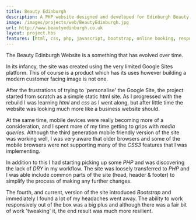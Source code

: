 ```yaml
---
title: Beauty Edinburgh
description: A PHP website designed and developed for Edinburgh Beauty Salon Debbie Clare Skin Beauty and Wellbeing
image: /images/projects/web/BeautyEdinburgh.jpg
url: http://www.beautyedinburgh.co.uk
layout: project.hbs
features: [html, css, php, javascript, bootstrap, online booking, responsive design]
---
```


The Beauty Edinburgh Website is a something that has evolved over time.

In its infancy, the site was created using the very limited Google Sites platform.
This of course is a product which has its uses however building a modern customer
facing image is not one.

After the frustrations of trying to 'personalise' the Google Site, the project
started from scratch as a simple static html site. As I progressed with the rebuild
I was learning *html* and *css* as I went along, but after little time the website
was looking much more like a business website should.

At the same time, mobile devices were really becoming more of a consideration,
and I spent more of my time getting to grips with *media queries*. Although the
third generation mobile friendly version of the site was working well, I was very
aware that older browsers and some of the mobile browsers were not supporting many
of the *CSS3* features that I was implementing.

In addition to this I had starting picking up some *PHP* and was discovering the
lack of *DRY* in my workflow. The site was loosely transferred to *PHP* and I was
able include common parts of the site (head, header &amp; footer) to simplify
the process of making any further changes.

The fourth, and current, version of the site introduced *Bootstrap* and immediately
I found a lot of my headaches went away. The ability to work responsively out of
the box was a big plus and although there was a fair bit of work 'tweaking' it,
the end result was much more resilient.
